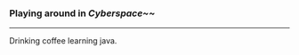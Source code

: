 ### Playing around in *Cyberspace~~*
---
Drinking coffee learning java.

<!--
**MemeSitar/MemeSitar** is a ✨ _special_ ✨ repository because its `README.md` (this file) appears on your GitHub profile.

Hiding this in a comment! 😈

Here are some ideas to get you started:

- 🔭 I’m currently working on my homelab!
- 🌱 I’m currently learning python and go.
- 👯 I’m looking to collaborate on cool projects involving the physical (iot devices, rpi projects...)
- 🤔 I’m looking for help with programming and algorithms.
- 💬 Ask me about networking, cisco, and some proxmox oddities.
- 📫 How to reach me: private! 😉
- 😄 Pronouns: he/him
- ⚡ Fun fact: the Japanese electrical grid runs on both 50 and 60 Hz!
-->
